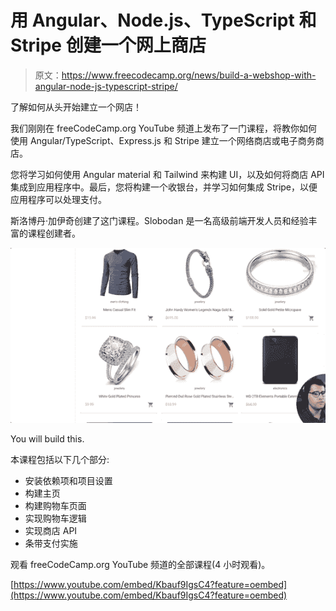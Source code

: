# 用 Angular、Node.js、TypeScript 和 Stripe 创建一个网上商店

> 原文：<https://www.freecodecamp.org/news/build-a-webshop-with-angular-node-js-typescript-stripe/>

了解如何从头开始建立一个网店！

我们刚刚在 freeCodeCamp.org YouTube 频道上发布了一门课程，将教你如何使用 Angular/TypeScript、Express.js 和 Stripe 建立一个网络商店或电子商务商店。

您将学习如何使用 Angular material 和 Tailwind 来构建 UI，以及如何将商店 API 集成到应用程序中。最后，您将构建一个收银台，并学习如何集成 Stripe，以便应用程序可以处理支付。

斯洛博丹·加伊奇创建了这门课程。Slobodan 是一名高级前端开发人员和经验丰富的课程创建者。

![Oct-12-2022-09-44-32](img/71227286a40be333fcb219cf15855a45.png)

You will build this.

本课程包括以下几个部分:

*   安装依赖项和项目设置
*   构建主页
*   构建购物车页面
*   实现购物车逻辑
*   实现商店 API
*   条带支付实施

观看 freeCodeCamp.org YouTube 频道的全部课程(4 小时观看)。

[https://www.youtube.com/embed/Kbauf9IgsC4?feature=oembed](https://www.youtube.com/embed/Kbauf9IgsC4?feature=oembed)